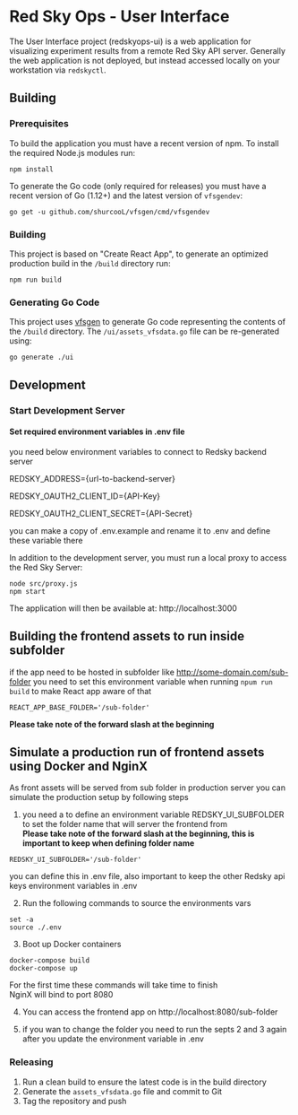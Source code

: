 # Red Sky Ops - User Interface

The User Interface project (redskyops-ui) is a web application for visualizing experiment results from a remote Red Sky API server. Generally the web application is not deployed, but instead accessed locally on your workstation via `redskyctl`.


## Building

### Prerequisites

To build the application you must have a recent version of npm. To install the required Node.js modules run:

```
npm install
```

To generate the Go code (only required for releases) you must have a recent version of Go (1.12+) and the latest version of `vfsgendev`:

```
go get -u github.com/shurcooL/vfsgen/cmd/vfsgendev
```


### Building

This project is based on "Create React App", to generate an optimized production build in the `/build` directory run:

```
npm run build
```


### Generating Go Code

This project uses [vfsgen](https://github.com/shurcooL/vfsgen) to generate Go code representing the contents of the `/build` directory. The `/ui/assets_vfsdata.go` file can be re-generated using:

```
go generate ./ui
```


## Development

### Start Development Server

#### Set required environment variables in .env file

you need below environment variables to connect to Redsky backend server

REDSKY_ADDRESS={url-to-backend-server}

REDSKY_OAUTH2_CLIENT_ID={API-Key}

REDSKY_OAUTH2_CLIENT_SECRET={API-Secret}

you can make a copy of .env.example and rename it to .env and define these variable there

In addition to the development server, you must run a local proxy to access the Red Sky Server:

```
node src/proxy.js
npm start
```

The application will then be available at: http://localhost:3000

## Building the frontend assets to run inside subfolder

if the app need to be hosted in subfolder like http://some-domain.com/sub-folder you need to set this environment variable when running ```npum run build``` to make React app aware of that

```
REACT_APP_BASE_FOLDER='/sub-folder'
```
**Please take note of the forward slash at the beginning**

## Simulate a production run of frontend assets using Docker and NginX

As front assets will be served from sub folder in production server you can simulate the production setup by following steps

1. you need a to define an environment variable REDSKY_UI_SUBFOLDER to set the folder name that will server the frontend from<br>
**Please take note of the forward slash at the beginning, this is important to keep when defining folder name**<br>
```
REDSKY_UI_SUBFOLDER='/sub-folder'
```
you can define this in .env file, also important to keep the other Redsky api keys environment variables in .env

2. Run the following commands to source the environments vars<br>
```
set -a
source ./.env
```

3. Boot up Docker containers<br>

```
docker-compose build
docker-compose up
```
For the first time these commands will take time to finish<br>
NginX will bind to port 8080<br>

4. You can access the frontend app on http://localhost:8080/sub-folder

5. if you wan to change the folder you need to run the septs 2 and 3 again after you update the environment variable in .env

### Releasing

1. Run a clean build to ensure the latest code is in the build directory
2. Generate the `assets_vfsdata.go` file and commit to Git
3. Tag the repository and push

